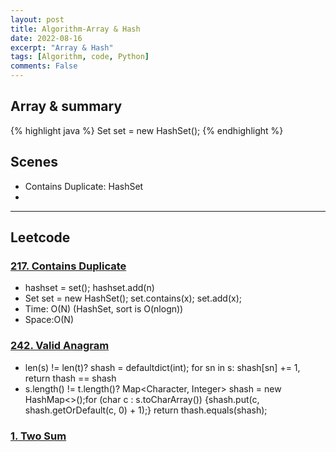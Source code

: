 ```yaml
---
layout: post
title: Algorithm-Array & Hash
date: 2022-08-16
excerpt: "Array & Hash"
tags: [Algorithm, code, Python]
comments: False
---
```


## Array & summary

{% highlight java %}
Set<Integer> set = new HashSet<Integer>();
{% endhighlight %}


## Scenes 
- Contains Duplicate: HashSet
- 
---

## Leetcode
### [217. Contains Duplicate](https://github.com/liangliang1120/leetcode/blob/main/solutions/Hashing_217.py)
- hashset = set(); hashset.add(n)
- Set<Integer> set = new HashSet<Integer>(); set.contains(x); set.add(x);
- Time: O(N) (HashSet, sort is O(nlogn))
- Space:O(N)

### [242. Valid Anagram](https://github.com/liangliang1120/leetcode/blob/main/solutions/0242-Valid-Anagram.py)
- len(s) != len(t)? shash = defaultdict(int); for sn in s: shash[sn] += 1, return thash == shash
- s.length() != t.length()? Map<Character, Integer> shash = new HashMap<>();for (char c : s.toCharArray()) {shash.put(c, shash.getOrDefault(c, 0) + 1);} return thash.equals(shash);

### [1. Two Sum](https://github.com/liangliang1120/leetcode/blob/main/solutions/0001-Two-Sum.py)
